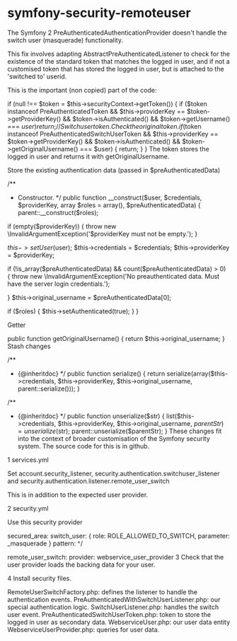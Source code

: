 # symfony-security-remoteuser
The Symfony 2 PreAuthenticatedAuthenticationProvider doesn't handle the switch user (masquerade) functionality.

This fix involves adapting AbstractPreAuthenticatedListener to check for the existence of the standard token that matches the logged in user, and if not a customised token that has stored the logged in user, but is attached to the 'switched to' userid.

This is the important (non copied) part of the code:

if (null !== $token = $this->securityContext->getToken()) {
  if ($token instanceof PreAuthenticatedToken && $this->providerKey == $token->getProviderKey() && $token->isAuthenticated() && $token->getUsername() === $user) {
    return;
  }
  // Switch user token. Check the original token.
  if ($token instanceof PreAuthenticatedSwitchUserToken && $this->providerKey == $token->getProviderKey() && $token->isAuthenticated() && $token->getOriginalUsername() === $user) {
    return;
  }
}
The token stores the logged in user and returns it with getOriginalUsername.

Store the existing authentication data (passed in $preAuthenticatedData)

/**
 * Constructor.
 */
public function __construct($user, $credentials, $providerKey, array $roles = array(), $preAuthenticatedData) { parent::__construct($roles);

if (empty($providerKey)) {
  throw new \InvalidArgumentException('$providerKey must not be empty.');
}

$this->setUser($user);
$this->credentials = $credentials;
$this->providerKey = $providerKey;

if (!is_array($preAuthenticatedData) && count($preAuthenticatedData) > 0) {
  throw new \InvalidArgumentException('No preauthenticated data. Must have the server login credentials.');

}
$this->original_username = $preAuthenticatedData[0];

if ($roles) {
  $this->setAuthenticated(true);
}
}

Getter

public function getOriginalUsername() {
  return $this->original_username;
}
Stash changes

/**
 * {@inheritdoc}
 */
public function serialize()
{
  return serialize(array($this->credentials, $this->providerKey, $this->original_username, parent::serialize()));
}

/**
 * {@inheritdoc}
 */
 public function unserialize($str)
 {
   list($this->credentials, $this->providerKey, $this->original_username, $parentStr) = unserialize($str);
   parent::unserialize($parentStr);
 }
These changes fit into the context of broader customisation of the Symfony security system. The source code for this is in github.

1 services.yml

Set account.security_listener, security.authentication.switchuser_listener and security.authentication.listener.remote_user_switch

This is in addition to the expected user provider.

2 security.yml

Use this security provider

secured_area:
  switch_user: { role: ROLE_ALLOWED_TO_SWITCH, parameter: _masquerade }
  pattern:    ^/

  remote_user_switch:
    provider: webservice_user_provider
3 Check that the user provider loads the backing data for your user.

4 Install security files.

RemoteUserSwitchFactory.php: defines the listener to handle the
authentication events.
PreAuthenticatedWithSwitchUserListener.php: our special authentication logic. SwitchUserListener.php: handles the switch user event.
PreAuthenticatedSwitchUserToken.php: token to store the logged in user as secondary data.
WebserviceUser.php: our user data entity
WebserviceUserProvider.php: queries for user data.